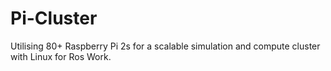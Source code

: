 # Pi-Cluster
Utilising 80+ Raspberry Pi 2s for a scalable simulation and compute cluster with Linux for Ros Work.
